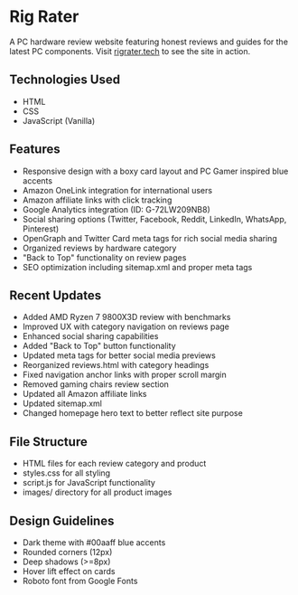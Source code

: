 # Rig Rater

A PC hardware review website featuring honest reviews and guides for the latest PC components. Visit [rigrater.tech](https://rigrater.tech) to see the site in action.

## Technologies Used

- HTML
- CSS
- JavaScript (Vanilla)

## Features

- Responsive design with a boxy card layout and PC Gamer inspired blue accents
- Amazon OneLink integration for international users
- Amazon affiliate links with click tracking
- Google Analytics integration (ID: G-72LW209NB8)
- Social sharing options (Twitter, Facebook, Reddit, LinkedIn, WhatsApp, Pinterest)
- OpenGraph and Twitter Card meta tags for rich social media sharing
- Organized reviews by hardware category
- "Back to Top" functionality on review pages
- SEO optimization including sitemap.xml and proper meta tags

## Recent Updates

- Added AMD Ryzen 7 9800X3D review with benchmarks
- Improved UX with category navigation on reviews page
- Enhanced social sharing capabilities
- Added "Back to Top" button functionality
- Updated meta tags for better social media previews
- Reorganized reviews.html with category headings
- Fixed navigation anchor links with proper scroll margin
- Removed gaming chairs review section
- Updated all Amazon affiliate links
- Updated sitemap.xml
- Changed homepage hero text to better reflect site purpose

## File Structure

- HTML files for each review category and product
- styles.css for all styling
- script.js for JavaScript functionality
- images/ directory for all product images

## Design Guidelines

- Dark theme with #00aaff blue accents
- Rounded corners (12px)
- Deep shadows (>=8px)
- Hover lift effect on cards
- Roboto font from Google Fonts 